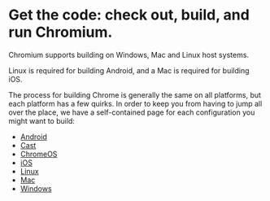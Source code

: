 # Get the code: check out, build, and run Chromium. 

Chromium supports building on Windows, Mac and Linux host systems.

Linux is required for building Android, and a Mac is required for building iOS.

The process for building Chrome is generally the same on all platforms, but
each platform has a few quirks. In order to keep you from having to jump
all over the place, we have a self-contained page for each configuration
you might want to build:

* [Android](android_build_instructions.md)
* [Cast](cast_build_instructions.md)
* [ChromeOS](chromeos_build_instructions.md)
* [iOS](ios_build_instructions.md)
* [Linux](linux_build_instructions.md)
* [Mac](mac_build_instructions.md)
* [Windows](windows_build_instructions.md)
